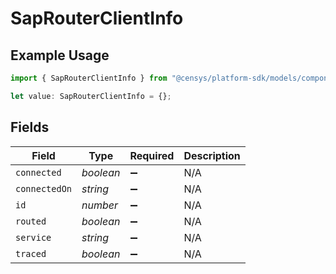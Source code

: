 # SapRouterClientInfo

## Example Usage

```typescript
import { SapRouterClientInfo } from "@censys/platform-sdk/models/components";

let value: SapRouterClientInfo = {};
```

## Fields

| Field              | Type               | Required           | Description        |
| ------------------ | ------------------ | ------------------ | ------------------ |
| `connected`        | *boolean*          | :heavy_minus_sign: | N/A                |
| `connectedOn`      | *string*           | :heavy_minus_sign: | N/A                |
| `id`               | *number*           | :heavy_minus_sign: | N/A                |
| `routed`           | *boolean*          | :heavy_minus_sign: | N/A                |
| `service`          | *string*           | :heavy_minus_sign: | N/A                |
| `traced`           | *boolean*          | :heavy_minus_sign: | N/A                |